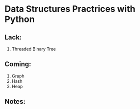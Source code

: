 # Data Structures Practrices with Python #

## Lack:  ##

1. Threaded Binary Tree

## Coming: ##

1. Graph
2. Hash
3. Heap

## Notes: ##